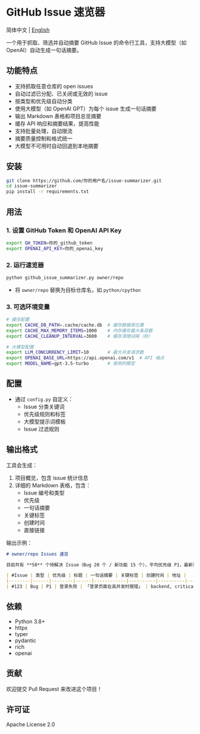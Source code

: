 # GitHub Issue 速览器

简体中文 | [English](README.md)

一个用于抓取、筛选并自动摘要 GitHub Issue 的命令行工具，支持大模型（如 OpenAI）自动生成一句话摘要。

## 功能特点

- 支持抓取任意仓库的 open issues
- 自动过滤已分配、已关闭或无效的 issue
- 按类型和优先级自动分类
- 使用大模型（如 OpenAI GPT）为每个 issue 生成一句话摘要
- 输出 Markdown 表格和项目总览摘要
- 缓存 API 响应和摘要结果，提高性能
- 支持批量处理，自动限流
- 摘要质量控制和格式统一
- 大模型不可用时自动回退到本地摘要

## 安装

```bash
git clone https://github.com/你的用户名/issue-summarizer.git
cd issue-summarizer
pip install -r requirements.txt
```

## 用法

### 1. 设置 GitHub Token 和 OpenAI API Key

```bash
export GH_TOKEN=你的_github_token
export OPENAI_API_KEY=你的_openai_key
```

### 2. 运行速览器

```bash
python github_issue_summarizer.py owner/repo
```

- 将 `owner/repo` 替换为目标仓库名，如 `python/cpython`

### 3. 可选环境变量

```bash
# 缓存配置
export CACHE_DB_PATH=.cache/cache.db  # 缓存数据库位置
export CACHE_MAX_MEMORY_ITEMS=1000    # 内存缓存最大条目数
export CACHE_CLEANUP_INTERVAL=3600    # 缓存清理间隔（秒）

# 大模型配置
export LLM_CONCURRENCY_LIMIT=10       # 最大并发请求数
export OPENAI_BASE_URL=https://api.openai.com/v1  # API 端点
export MODEL_NAME=gpt-3.5-turbo       # 使用的模型
```

## 配置

- 通过 `config.py` 自定义：
  - Issue 分类关键词
  - 优先级规则和标签
  - 大模型提示词模板
  - Issue 过滤规则

## 输出格式

工具会生成：
1. 项目概览，包含 issue 统计信息
2. 详细的 Markdown 表格，包含：
   - Issue 编号和类型
   - 优先级
   - 一句话摘要
   - 关键标签
   - 创建时间
   - 直接链接

输出示例：
```markdown
# owner/repo Issues 速览

目前共有 **50** 个待解决 Issue（Bug 20 个 / 新功能 15 个），平均优先级 P1，最新更新于 2024-03-20。

| #Issue | 类型 | 优先级 | 标题 | 一句话摘要 | 关键标签 | 创建时间 | 地址 |
|--------|------|--------|------|------------|----------|----------|------|
| #123 | Bug | P1 | 登录失败 | 「登录页面在高并发时报错」 | backend, critical | 2024-03-19 | 🔗 |
```

## 依赖

- Python 3.8+
- httpx
- typer
- pydantic
- rich
- openai

## 贡献

欢迎提交 Pull Request 来改进这个项目！

## 许可证

Apache License 2.0 